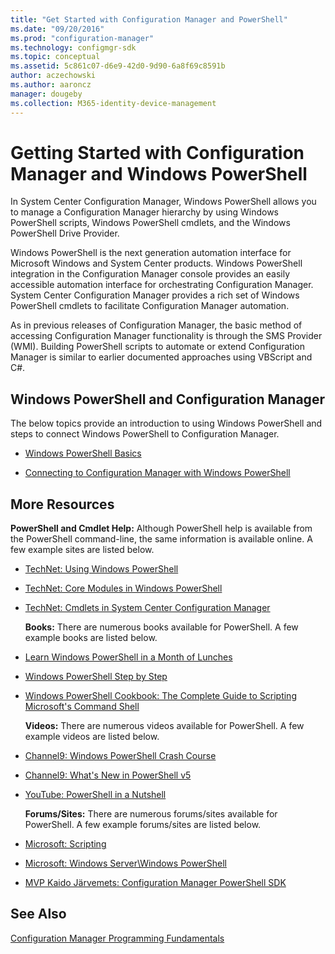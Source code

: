 ```yaml
---
title: "Get Started with Configuration Manager and PowerShell"
ms.date: "09/20/2016"
ms.prod: "configuration-manager"
ms.technology: configmgr-sdk
ms.topic: conceptual
ms.assetid: 5c861c07-d6e9-42d0-9d90-6a8f69c8591b
author: aczechowski
ms.author: aaroncz
manager: dougeby
ms.collection: M365-identity-device-management
---
```

# Getting Started with Configuration Manager and Windows PowerShell
In System Center Configuration Manager, Windows PowerShell allows you to manage a Configuration Manager hierarchy by using Windows PowerShell scripts, Windows PowerShell cmdlets, and the Windows PowerShell Drive Provider.  

 Windows PowerShell is the next generation automation interface for Microsoft Windows and System Center products. Windows PowerShell integration in the Configuration Manager console provides an easily accessible automation interface for orchestrating Configuration Manager. System Center Configuration Manager provides a rich set of Windows PowerShell cmdlets to facilitate Configuration Manager automation.  

 As in previous releases of Configuration Manager, the basic method of accessing Configuration Manager functionality is through the SMS Provider (WMI). Building PowerShell scripts to automate or extend Configuration Manager is similar to earlier documented approaches using VBScript and C#.  

## Windows PowerShell and Configuration Manager  
 The below topics provide an introduction to using Windows PowerShell and steps to connect Windows PowerShell to Configuration Manager.  

-   [Windows PowerShell Basics](../../../develop/core/understand/windows-powershell-basics.md)  

-   [Connecting to Configuration Manager with Windows PowerShell](../../../develop/core/understand/connecting-to-configuration-manager-with-windows-powershell.md)  

## More Resources  
 **PowerShell and Cmdlet Help:** Although PowerShell help is available from the PowerShell command-line, the same information is available online. A few example sites are listed below.  

- [TechNet: Using Windows PowerShell](https://msdn.microsoft.com/powershell/scripting/getting-started/fundamental/using-windows-powershell)  

- [TechNet: Core Modules in Windows PowerShell](https://technet.microsoft.com/library/hh847741.aspx)  

- [TechNet: Cmdlets in System Center Configuration Manager](https://technet.microsoft.com/library/jj849987.aspx)  

  **Books:** There are numerous books available for PowerShell. A few example books are listed below.  

- [Learn Windows PowerShell in a Month of Lunches](http://www.amazon.com/Learn-Windows-PowerShell-Month-Lunches/dp/1617291080/ref=sr_1_1?s=books&ie=UTF8&qid=1383160508&sr=1-1&keywords=PowerShell)  

- [Windows PowerShell Step by Step](https://www.amazon.com/Windows-PowerShell-Step-3rd/dp/0735675112/ref=sr_1_1?s=books&ie=UTF8&qid=1472588703&sr=1-1&keywords=Windows+PowerShell+step+by+step)  

- [Windows PowerShell Cookbook: The Complete Guide to Scripting Microsoft's Command Shell](http://www.amazon.com/Windows-PowerShell-Cookbook-Scripting-Microsofts/dp/1449320686/ref=pd_sim_b_3)  

  **Videos:** There are numerous videos available for PowerShell. A few example videos are listed below.  

- [Channel9: Windows PowerShell Crash Course](http://channel9.msdn.com/Events/TechEd/NorthAmerica/2012/WSV321-R)  

- [Channel9: What's New in PowerShell v5](https://channel9.msdn.com/Blogs/Taste-of-Premier/Whats-New-in-PowerShell-v5)  

- [YouTube: PowerShell in a Nutshell](http://www.youtube.com/watch?v=vvCtUwHN2XI)  

  **Forums/Sites:** There are numerous forums/sites available for PowerShell. A few example forums/sites are listed below.  

- [Microsoft: Scripting](https://technet.microsoft.com/scriptcenter/default)  

- [Microsoft: Windows Server\Windows PowerShell](http://social.technet.microsoft.com/Forums/windowsserver/home?forum=winserverpowershell)  

- [MVP Kaido Järvemets: Configuration Manager PowerShell SDK](http://cm12sdk.net/)  

## See Also  
 [Configuration Manager Programming Fundamentals](../../../develop/core/understand/configuration-manager-programming-fundamentals.md)
